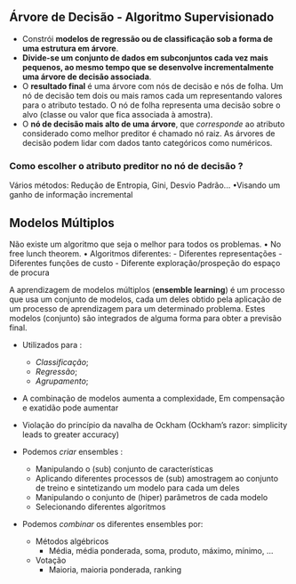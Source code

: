 ## Árvore de Decisão - Algoritmo Supervisionado

- Constrói **modelos de regressão ou de classificação sob a forma de uma estrutura em árvore**.
- **Divide-se um conjunto de dados em subconjuntos cada vez mais pequenos, ao mesmo tempo que se desenvolve incrementalmente uma árvore de decisão associada**.
- O **resultado final** é uma árvore com nós de decisão e nós de folha. Um nó de decisão tem dois ou mais ramos cada um representando valores para o atributo testado. O nó de folha representa uma decisão sobre o alvo (classe ou valor que fica associada à amostra).
- O **nó de decisão mais alto de uma árvore**, que *corresponde* ao atributo considerado como melhor preditor é chamado nó raiz. As árvores de decisão podem lidar com dados tanto categóricos como numéricos.

### Como escolher o atributo preditor no nó de decisão ?

Vários métodos: Redução de Entropia, Gini, Desvio Padrão... •Visando um ganho de informação incremental

## Modelos Múltiplos

Não existe um algoritmo que seja o melhor para todos os problemas. 
	• No free lunch theorem. 
• Algoritmos diferentes:
	- Diferentes representações 
	- Diferentes funções de custo 
	- Diferente exploração/prospeção do espaço de procura

A aprendizagem de modelos múltiplos (**ensemble learning**) é um processo que usa um conjunto de modelos, cada um deles obtido pela aplicação de um processo de aprendizagem para um determinado problema. Estes modelos (conjunto) são integrados de alguma forma para obter a previsão final.

- Utilizados para :
	- *Classificação*;
	- *Regressão*;
	- *Agrupamento*;

- A combinação de modelos aumenta a complexidade, Em compensação e exatidão pode aumentar
- Violação do princípio da navalha de Ockham (Ockham’s razor: simplicity leads to greater accuracy)

- Podemos *criar* ensembles :
	- Manipulando o (sub) conjunto de características
	- Aplicando diferentes processos de (sub) amostragem ao conjunto de treino e sintetizando um modelo para cada um deles
	- Manipulando o conjunto de (hiper) parâmetros de cada modelo
	- Selecionando diferentes algoritmos
- Podemos *combinar* os diferentes ensembles por:
	- Métodos algébricos 
		- Média, média ponderada, soma, produto, máximo, mínimo, … 
	- Votação 
		- Maioria, maioria ponderada, ranking